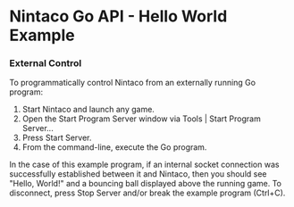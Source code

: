 # Nintaco Go API - Hello World Example

### External Control

To programmatically control Nintaco from an externally running Go program:

1. Start Nintaco and launch any game.
2. Open the Start Program Server window via Tools | Start Program Server...
3. Press Start Server.
4. From the command-line, execute the Go program.

In the case of this example program, if an internal socket connection was successfully established between it and Nintaco, then you should see "Hello, World!" and a bouncing ball displayed above the running game.  To disconnect, press Stop Server and/or break the example program (Ctrl+C). 